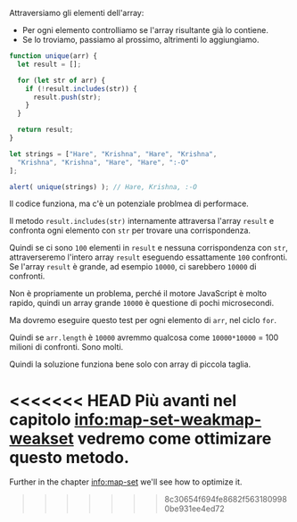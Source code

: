 Attraversiamo gli elementi dell'array:
- Per ogni elemento controlliamo se l'array risultante già lo contiene.
- Se lo troviamo, passiamo al prossimo, altrimenti lo aggiungiamo.

```js run demo
function unique(arr) {
  let result = [];

  for (let str of arr) {
    if (!result.includes(str)) {
      result.push(str);
    }
  }

  return result;
}

let strings = ["Hare", "Krishna", "Hare", "Krishna",
  "Krishna", "Krishna", "Hare", "Hare", ":-O"
];

alert( unique(strings) ); // Hare, Krishna, :-O
```

Il codice funziona, ma c'è un potenziale problmea di performace.

Il metodo `result.includes(str)` internamente attraversa l'array `result` e confronta ogni elemento con `str` per trovare una corrispondenza.

Quindi se ci sono `100` elementi in `result` e nessuna corrispondenza con `str`, attraverseremo l'intero array `result` eseguendo essattamente `100` confronti. Se l'array `result` è grande, ad esempio `10000`, ci sarebbero `10000` di confronti.

Non è propriamente un problema, perché il motore JavaScript è molto rapido, quindi un array grande `10000` è questione di pochi microsecondi.

Ma dovremo eseguire questo test per ogni elemento di `arr`, nel ciclo `for`.

Quindi se `arr.length` è `10000` avremmo qualcosa come `10000*10000` = 100 milioni di confronti. Sono molti.

Quindi la soluzione funziona bene solo con array di piccola taglia.

<<<<<<< HEAD
Più avanti nel capitolo <info:map-set-weakmap-weakset> vedremo come ottimizare questo metodo.
=======
Further in the chapter <info:map-set> we'll see how to optimize it.
>>>>>>> 8c30654f694fe8682f5631809980be931ee4ed72
